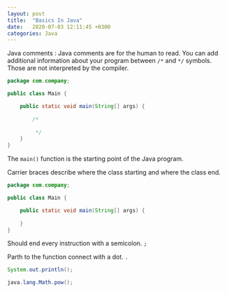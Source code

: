 ```yaml
---
layout: post
title:  "Basics In Java"
date:   2020-07-03 12:11:45 +0300
categories: Java
---
```


Java comments : Java comments are for the human to read. You can add additional information about your program between `/*` and `*/` symbols. Those are not interpreted by the compiler.

```java
package com.company;

public class Main {

    public static void main(String[] args) {
	
        /*
        
         */
    }
}
```

The `main()` function is the starting point of the Java program.

Carrier braces describe where the class starting and where the class end.

```java
package com.company;

public class Main {

    public static void main(String[] args) {
	
    }
}
```

Should end every instruction with a semicolon. `;` 

Parth to the function connect with a dot. `.`

```java
System.out.println();

java.lang.Math.pow();
```
